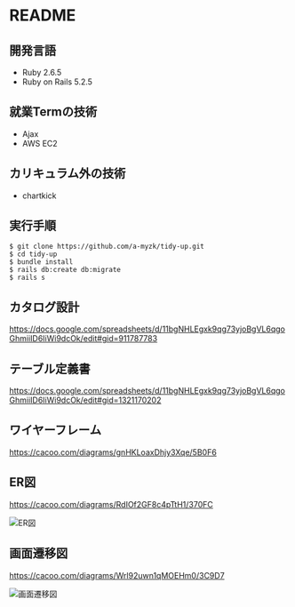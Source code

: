 # README

## 開発言語
- Ruby 2.6.5
- Ruby on Rails 5.2.5

## 就業Termの技術
- Ajax
- AWS EC2

## カリキュラム外の技術
- chartkick

## 実行手順
```
$ git clone https://github.com/a-myzk/tidy-up.git
$ cd tidy-up
$ bundle install
$ rails db:create db:migrate
$ rails s
```

## カタログ設計
https://docs.google.com/spreadsheets/d/11bgNHLEgxk9qg73yjoBgVL6qgoGhmiiID6IiWi9dcOk/edit#gid=911787783

## テーブル定義書
https://docs.google.com/spreadsheets/d/11bgNHLEgxk9qg73yjoBgVL6qgoGhmiiID6IiWi9dcOk/edit#gid=1321170202

## ワイヤーフレーム
https://cacoo.com/diagrams/gnHKLoaxDhjy3Xqe/5B0F6

## ER図
https://cacoo.com/diagrams/RdIOf2GF8c4pTtH1/370FC

![ER図](https://user-images.githubusercontent.com/79129786/120609525-35624e80-c48d-11eb-9644-f7960f7f93c2.png)

## 画面遷移図
https://cacoo.com/diagrams/Wrl92uwn1qMOEHm0/3C9D7

![画面遷移図](https://user-images.githubusercontent.com/79129786/120608882-a1908280-c48c-11eb-9457-186595b326b0.png)